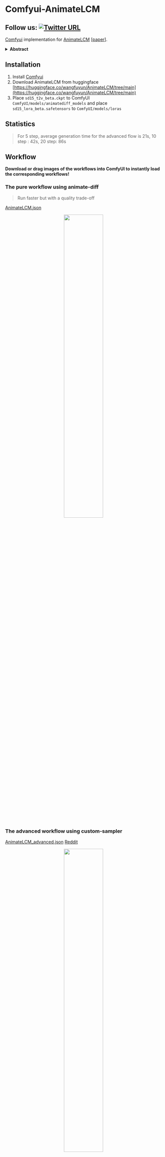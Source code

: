 # Comfyui-AnimateLCM

## Follow us: [![Twitter URL](https://img.shields.io/twitter/url/https/twitter.com/dezi_labs.svg?style=social&label=Follow%20%40Dezi%20AI)](https://twitter.com/dezi_labs)



[Comfyui](https://github.com/comfyanonymous/ComfyUI) implementation for [AnimateLCM](https://animatelcm.github.io/) [[paper](https://arxiv.org/abs/2402.00769)].




<details>
<summary><b>Abstract</b></summary>
Video diffusion models has been gaining increasing attention for its ability to produce videos that are both coherent and of high fidelity. However, the iterative denoising process makes it computationally intensive and time-consuming, thus limiting its applications. Inspired by the Consistency Model (CM) that distills pretrained image diffusion models to accelerate the sampling with minimal steps and its successful extension Latent Consistency Model (LCM) on conditional image generation, we propose AnimateLCM, allowing for high-fidelity video generation within minimal steps. Instead of directly conducting consistency learning on the raw video dataset, we propose a decoupled consistency learning strategy that decouples the distillation of image generation priors and motion generation priors, which improves the training efficiency and enhance the generation visual quality. Additionally, to enable the combination of plug-and-play adapters in stable diffusion community to achieve various functions (e.g., ControlNet for controllable generation). we propose an efficient strategy to adapt existing adapters to our distilled text-conditioned video consistency model or train adapters from scratch without harming the sampling speed. We validate the proposed strategy in image-conditioned video generation and layout-conditioned video generation, all achieving top-performing results. Experimental results validate the effectiveness of our proposed method. Code and weights will be made public. More details are available at this https URL.
</details>

## Installation

1. Install [Comfyui](https://github.com/comfyanonymous/ComfyUI)
2. Download AnimateLCM from huggingface [https://huggingface.co/wangfuyun/AnimateLCM/tree/main](https://huggingface.co/wangfuyun/AnimateLCM/tree/main)
3. Place `sd15_t2v_beta.ckpt` to ComfyUI `ComfyUI/models/animatediff_models` and place `sd15_lora_beta.safetensors` to `ComfyUI/models/loras`

## Statistics

> For 5 step, average generation time for the advanced flow is 21s, 10 step : 42s, 20 step: 86s

## Workflow

<b>Download or drag images of the workflows into ComfyUI to instantly load the corresponding workflows!</b>

### The pure workflow using animate-diff
> Run faster but with a quality trade-off

[AnimateLCM.json](./workflows/animatelcm.json)
<center>
<image src="./workflows/animatelcm.svg" width="50%">
</center>


### The advanced workflow using custom-sampler
[AnimateLCM_advanced.json](./workflows/animatelcm_advanced.json) [Reddit](https://www.reddit.com/r/comfyui/comments/1ajjp9v/animatelcm_support_just_dropped/)
<center>
<image src="./workflows/animatelcm_advanced.svg" width="50%">
</center>


---

> Prompt
<b>
mustle manly man holding a gun, elegant, dynamic pose, highly detailed, digital painting, artstation, concept art, matte, sharp focus, illustration, art by Artgerm and Greg Rutkowski and Alphonse Mucha
</b>

| LCM step=5                                                   | LCM step = 10                                                |  LCM step = 20    |
| ------------------------------------------------------------ | ------------------------------------------------------------ | ---- |
| <video src="https://github.com/dezi-ai/ComfyUI-AnimateLCM/assets/154349745/0c509955-a702-4c76-97c5-bd382cdfed55"> | <video src="https://github.com/dezi-ai/ComfyUI-AnimateLCM/assets/154349745/f69344fc-95f4-4284-966e-5ec94ac51fe3"> |   <video src="https://github.com/dezi-ai/ComfyUI-AnimateLCM/assets/154349745/44fdfe1f-2af2-4130-815a-88c326f35bee">    |


---

> Prompt
<b>
cute painting of a frog dressed as a detective. The frog has a magnifying glass in one hand and a hat similar to Sherlock Holmes highly stylized, matte coloring, childish look, on a page of an illustrated book for children, drawn with Photoshop
</b>


| LCM step=5                                                   | LCM step = 10                                                |  LCM step = 20    |
| ------------------------------------------------------------ | ------------------------------------------------------------ | ---- |
| <video src="https://github.com/dezi-ai/ComfyUI-AnimateLCM/assets/154349745/965ba56e-bb5a-4130-ae54-e1c84601dced"> | <video src="https://github.com/dezi-ai/ComfyUI-AnimateLCM/assets/154349745/37a46067-f0a9-46b7-ad1e-ca77cb72956f"> |   <video src="https://github.com/dezi-ai/ComfyUI-AnimateLCM/assets/154349745/59fdcd2f-3fbe-44cd-ae7c-7fa86aa65f47">    |

---

> Prompt
<b>
mechwarrior 5 : mercenaries mech megaman transformer robot boss tank engine game octane render, 4 k, hd 2 0 2 2 3 d cgi rtx hdr style chrome reflexion glow fanart, global illumination ray tracing hdr fanart arstation by ian pesty by jesper ejsing pixar and disney unreal zbrush central hardmesh
</b>




| LCM step=5                                                   | LCM step = 10                                                |  LCM step = 20    |
| ------------------------------------------------------------ | ------------------------------------------------------------ | ---- |
| <video src="https://github.com/dezi-ai/ComfyUI-AnimateLCM/assets/154349745/8f525ec3-0152-49e5-ac5e-c57d60b38db0"> | <video src="https://github.com/dezi-ai/ComfyUI-AnimateLCM/assets/154349745/250c9165-c625-4666-a5e4-ec84c7b72ac9"> |   <video src="https://github.com/dezi-ai/ComfyUI-AnimateLCM/assets/154349745/c9eb3afc-d032-4a68-838a-8352568dcf09">    |

---

> Prompt
<b>
a male anthromorphic cyborg dragon, diffuse lighting, fantasy, intricate, elegant, highly detailed, lifelike, photorealistic, digital painting, artstation, illustration, concept art, smooth, sharp focus, art by john collier and albert aublet and krenz cushart and artem demura
</b>

| LCM step=5                                                   | LCM step = 10                                                |  LCM step = 20    |
| ------------------------------------------------------------ | ------------------------------------------------------------ | ---- |
| <video src="https://github.com/dezi-ai/ComfyUI-AnimateLCM/assets/154349745/984a321c-cf62-482a-a0f5-40d692d29cb5"> | <video src="https://github.com/dezi-ai/ComfyUI-AnimateLCM/assets/154349745/dc1219eb-2d5b-45c8-8e8e-7cde96e663d8"> |   <video src="https://github.com/dezi-ai/ComfyUI-AnimateLCM/assets/154349745/71829b4c-c143-4a14-b841-635d111a4be7">    |

---

> Prompt
<b>
full figure bella thorne, hyperrealistic portrait, bladerunner street, art of elysium and jeremy mann and alphonse mucha, fantasy art, photo realistic, dynamic lighting, artstation, poster, volumetric lighting, very detailed face, 4 k, award winning
</b>

| LCM step=5                                                   | LCM step = 10                                                |  LCM step = 20    |
| ------------------------------------------------------------ | ------------------------------------------------------------ | ---- |
| <video src="https://github.com/dezi-ai/ComfyUI-AnimateLCM/assets/154349745/fce2a64e-e302-44a4-a37c-da4c10f5574b"> | <video src="https://github.com/dezi-ai/ComfyUI-AnimateLCM/assets/154349745/d2537704-e9c0-4049-8f08-46af4d9550d9"> |   <video src="https://github.com/dezi-ai/ComfyUI-AnimateLCM/assets/154349745/a0d0d027-eb62-49fa-b79a-6733e21e76fa">    |


---

> Prompt
<b>
realistic ethereal hydrangea dryad wearing beautiful dress, deity of hydrangeas made of hydrangeas, mystical, 4k digital masterpiece by Alberto Seveso and Anna Dittman, Ruan Jia, rossdraws, full view, fantasycore, Hyperdetailed, realistic oil on linen, soft lighting, Iconography background, featured on Artstation
</b>

| LCM step=5                                                   | LCM step = 10                                                |  LCM step = 20    |
| ------------------------------------------------------------ | ------------------------------------------------------------ | ---- |
| <video src="https://github.com/dezi-ai/ComfyUI-AnimateLCM/assets/154349745/6bf0fefa-7deb-4811-8339-13e156320cc4"> | <video src="https://github.com/dezi-ai/ComfyUI-AnimateLCM/assets/154349745/b1649f7a-36fb-44c2-827c-68661faf52a4"> |   <video src="https://github.com/dezi-ai/ComfyUI-AnimateLCM/assets/154349745/8e0c0cf3-acdd-4102-83cd-588c2f6a4202">    |























## Acknowledgement

This work is built on [ComfyUI-AnimateDiff-Evolved](https://github.com/Kosinkadink/ComfyUI-AnimateDiff-Evolved), [ComfyUI-VideoHelperSuite](https://github.com/Kosinkadink/ComfyUI-VideoHelperSuite) and [ComfyUI-sampler-lcm-alternative](https://github.com/jojkaart/ComfyUI-sampler-lcm-alternative) but focus more on the accelearation of AnimateDiff text to video (t2v) generation.

- [https://github.com/Kosinkadink/ComfyUI-AnimateDiff-Evolved](https://github.com/Kosinkadink/ComfyUI-AnimateDiff-Evolved)
- [https://github.com/Kosinkadink/ComfyUI-VideoHelperSuite](https://github.com/Kosinkadink/ComfyUI-VideoHelperSuite)
- [https://github.com/jojkaart/ComfyUI-sampler-lcm-alternative](https://github.com/jojkaart/ComfyUI-sampler-lcm-alternative)



























